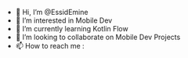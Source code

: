 - 👋 Hi, I’m @EssidEmine
- 👀 I’m interested in Mobile Dev
- 🌱 I’m currently learning Kotlin Flow
- 💞️ I’m looking to collaborate on Mobile Dev Projects
- 📫 How to reach me : 

